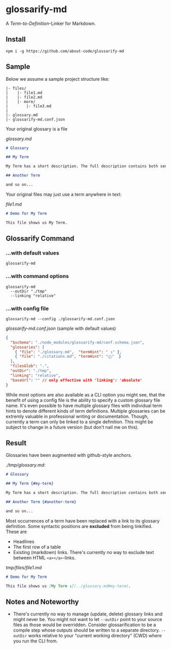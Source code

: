 # glossarify-md

A *Term-to-Definition*-Linker for Markdown.

## Install

```
npm i -g https://github.com/about-code/glossarify-md
```

## Sample

Below we assume a sample project structure like:
```
|- files/
|    |- file1.md
|    |- file2.md
|    |- more/
|        |- file3.md
|
|- glossary.md
|- glossarify-md.conf.json
```

Your original glossary is a file

*glossary.md*
```md
# Glossary

## My Term

My Term has a short description. The full description contains both sentences.

## Another Term

and so on...
```

Your original files may just use a term anywhere in text:

*file1.md*
```md
# Demo for My Term

This file shows us My Term.
```

## Glossarify Command

### ...with default values

```
glossarify-md
```

### ...with command options
```
glossarify-md
  --outDir "./tmp"
  --linking "relative"
```

### ...with config file

```
glossarify-md --config ./glossarify-md.conf.json
```

*glossarify-md.conf.json*  (sample with default values)
```json
{
  "$schema": "./node_modules/glossarify-md/conf.schema.json",
  "glossaries": [
    { "file": "./glossary.md",  "termHint": " ↴" },
    { "file": "./citations.md", "termHint": "Ⓒ"  }
  ],
  "filesGlob": ".",
  "outDir": "./tmp",
  "linking": "relative",
  "baseUrl": "" // only effective with 'linking': 'absolute'
}
```
While most options are also available as a CLI option you might see, that the benefit of using a config file is the ability to specify a custom glossary file name. It's even possible to have multiple glossary files with individual term hints to denote different kinds of term definitions. Multiple glossaries can be extremly valuable in professional writing or documentation. Though, currently a term can only be linked to a single definition. This might be subject to change in a future version (but don't nail me on this).

## Result

Glossaries have been augmented with github-style anchors.

*./tmp/glossary.md*:

```md
# Glossary

## My Term {#my-term}

My Term has a short description. The full description contains both sentences.

## Another Term {#another-term}

and so on...
```
Most occurrences of a term have been replaced with a link to its glossary definition. Some syntactic positions are **excluded** from being linkified. These are
  - Headlines
  - The first row of a table
  - Existing (markdown) links. There's currently no way to exclude text between HTML `<a></a>`-links.

*tmp/files/file1.md*
```md
# Demo for My Term

This file shows us [My Term ↴](../glossary.md#my-term).
```

## Notes and Noteworthy

- There's currently no way to manage (update, delete) glossary links and might never be. You might not want to let `--outDir` point to your source files as those would be overridden. Consider glossarification to be a compile step whose outputs should be written to a separate directory. `--outDir` works relative to your "current working directory" (CWD) where you run the CLI from.

